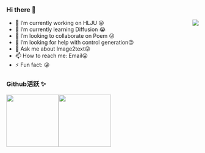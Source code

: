 ### Hi there 👋

<!--
**suny1798/suny1798** is a ✨ _special_ ✨ repository because its `README.md` (this file) appears on your GitHub profile.

Here are some ideas to get you started:
-->
<img align="right" src="https://count.getloli.com/get/@:suny1798?theme=rule34">

- 🔭 I’m currently working on HLJU 😜
- 🌱 I’m currently learning Diffusion 😭
- 👯 I’m looking to collaborate on Poem 😜
- 🤔 I’m looking for help with control generation😜
- 💬 Ask me about Image2text😜
- 📫 How to reach me: Email😜
- ⚡ Fun fact: 😜

### Github活跃 ✨

<img align="" height="137px" src="https://github-readme-stats.vercel.app/api?username=suny1798&hide_title=true&hide_border=true&show_icons=true&include_all_commits=true&line_height=21&bg_color=0,EC6C6C,FFD479,FFFC79,73FA79&theme=graywhite&locale=cn" /><img align="" height="137px" src="https://github-readme-stats.vercel.app/api/top-langs/?username=suny1798&hide_title=true&hide_border=true&layout=compact&bg_color=0,73FA79,73FDFF,D783FF&theme=graywhite&locale=cn" />


